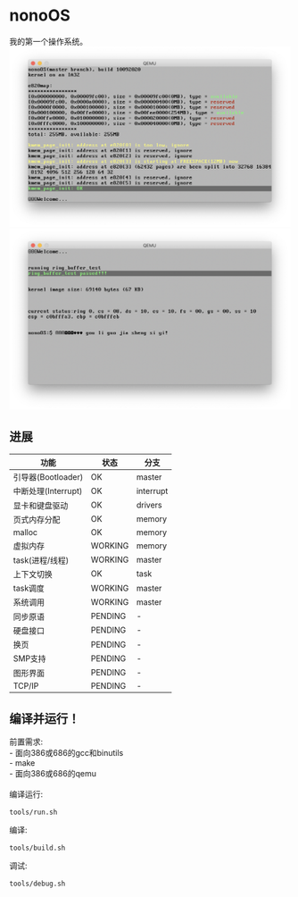 # nonoOS
我的第一个操作系统。
<img src="web/1.png"/>
<img src="web/2.png"/>

<h2>进展</h2>

| 功能 | 状态 | 分支 |
| ------- | ------ | ------ |
|引导器(Bootloader)|OK|master|
|中断处理(Interrupt)|OK|interrupt|
|显卡和键盘驱动|OK|drivers|
|页式内存分配|OK|memory|
|malloc|OK|memory|
|虚拟内存|WORKING|memory|
|task(进程/线程)|WORKING|master|
|上下文切换|OK|task|
|task调度|WORKING|master|
|系统调用|WORKING|master|
|同步原语|PENDING|-|
|硬盘接口|PENDING|-|
|换页|PENDING|-|
|SMP支持|PENDING|-|
|图形界面|PENDING |-|
|TCP/IP|PENDING|-|

<h2>编译并运行！</h2>
前置需求:
<br>
- 面向386或686的gcc和binutils
<br>
- make
<br>
- 面向386或686的qemu
<br><br>
编译运行:

```
tools/run.sh
```

编译:

```
tools/build.sh
```

调试:

```
tools/debug.sh
```
